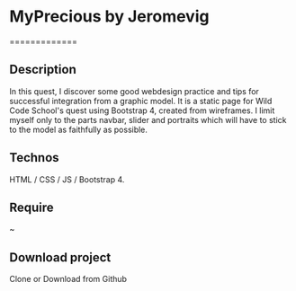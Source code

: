 # MyPrecious by Jeromevig
=============

## Description

In this quest, I discover some good webdesign practice and tips for successful integration from a graphic model.
It is a static page for Wild Code School's quest using Bootstrap 4, created from wireframes.
I limit myself only to the parts navbar, slider and portraits which will have to stick to the model as faithfully as possible.

## Technos

HTML / CSS / JS / Bootstrap 4.

## Require
    
~

## Download project

Clone or Download from Github 
